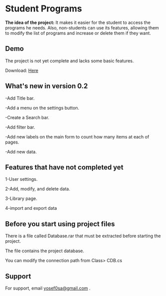 # Student Programs

**The idea of the project:**  It makes it easier for the student to access the programs he needs.
Also, non-students can use its features, allowing them to modify the list of programs and increase or delete them if they want.


## Demo

The project is not yet complete and lacks some basic features.

Download: [Here](https://github.com/yousef0sa/StudentProgramCsharp/releases)

## What's new in version 0.2
-Add Title bar.

-Add a menu on the settings button.

-Create a Search bar.

-Add filter bar.

-Add new labels on the main form to count how many items at each of pages.

-Add new data.


## Features that have not completed yet
1-User settings.

2-Add, modify, and delete data.

3-Library page.

4-import and export data

## Before you start using project files
There is a file called Database.rar that must be extracted before starting the project.

The file contains the project database.

You can modify the connection path from Class> CDB.cs 
## Support

For support, email  yosef0sa@gmail.com
.

